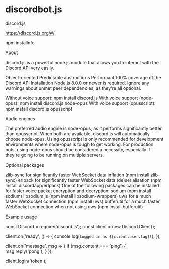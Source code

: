 # discordbot.js

discord.js

https://discord.js.org/#/

npm installnfo


About


discord.js is a powerful node.js module that allows you to interact with the Discord API very easily.

Object-oriented
Predictable abstractions
Performant
100% coverage of the Discord API
Installation
Node.js 8.0.0 or newer is required.
Ignore any warnings about unmet peer dependencies, as they're all optional.

Without voice support: npm install discord.js
With voice support (node-opus): npm install discord.js node-opus
With voice support (opusscript): npm install discord.js opusscript

Audio engines


The preferred audio engine is node-opus, as it performs significantly better than opusscript. When both are available, discord.js will automatically choose node-opus. Using opusscript is only recommended for development environments where node-opus is tough to get working. For production bots, using node-opus should be considered a necessity, especially if they're going to be running on multiple servers.


Optional packages


zlib-sync for significantly faster WebSocket data inflation (npm install zlib-sync)
erlpack for significantly faster WebSocket data (de)serialisation (npm install discordapp/erlpack)
One of the following packages can be installed for faster voice packet encryption and decryption:
sodium (npm install sodium)
libsodium.js (npm install libsodium-wrappers)
uws for a much faster WebSocket connection (npm install uws)
bufferutil for a much faster WebSocket connection when not using uws (npm install bufferutil)


Example usage

const Discord = require('discord.js');
const client = new Discord.Client();

client.on('ready', () => {
  console.log(`Logged in as ${client.user.tag}!`);
});

client.on('message', msg => {
  if (msg.content === 'ping') {
    msg.reply('pong');
  }
});

client.login('token');
